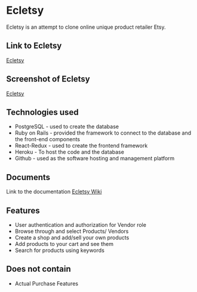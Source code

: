 # Ecletsy

Ecletsy is an attempt to clone online unique product retailer Etsy.
  
## Link to Ecletsy
  [Ecletsy](https://ecletsy.herokuapp.com/#/)
  
## Screenshot of Ecletsy
  [Ecletsy](https://github.com/JayasreeSuryadevara/Ecletsy/blob/master/app/assets/images/screenShot.png)

## Technologies used

* PostgreSQL - used to create the database
* Ruby on Rails - provided the framework to connect to the database and the front-end components
* React-Redux - used to create the frontend framework
* Heroku - To host the code and the database
* Github - used as the software hosting and management platform

## Documents
  Link to the documentation
  [Ecletsy Wiki](https://github.com/JayasreeSuryadevara/Ecletsy/wiki)
  
## Features  
* User authentication and authorization for Vendor role
* Browse through and select Products/ Vendors
* Create a shop and add/sell your own products
* Add products to your cart and see them
* Search for products using keywords

## Does not contain
* Actual Purchase Features

